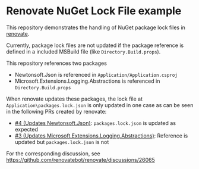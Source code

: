 # Renovate NuGet Lock File example

This repository demonstrates the handling of NuGet package lock files in [renovate](https://github.com/renovatebot/renovate).

Currently, package lock files are not updated if the package reference is defined in a included MSBuild file (like `Directory.Build.props`).

This repository references two packages

- Newtonsoft.Json is referenced in `Application/Application.csproj`
- Microsoft.Extensions.Logging.Abstractions is referenced in `Directory.Build.props`

When renovate updates these packages, the lock file at `Application\packages.lock.json` is only updated in one case as can be seen in the following PRs created by renovate:

- [#4 (Updates Newtonsoft.Json)](https://github.com/ap0llo/renovate-nuget-lockfile/pull/4): `packages.lock.json` is updated as expected
- [#3 (Updates Microsoft.Extensions.Logging.Abstractions)](https://github.com/ap0llo/renovate-nuget-lockfile/pull/3): Reference is updated but `packages.lock.json` is not

For the corresponding discussion, see https://github.com/renovatebot/renovate/discussions/26065